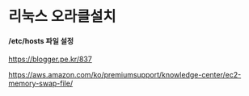 # 리눅스 오라클설치

#### /etc/hosts 파일 설정

https://blogger.pe.kr/837





https://aws.amazon.com/ko/premiumsupport/knowledge-center/ec2-memory-swap-file/

